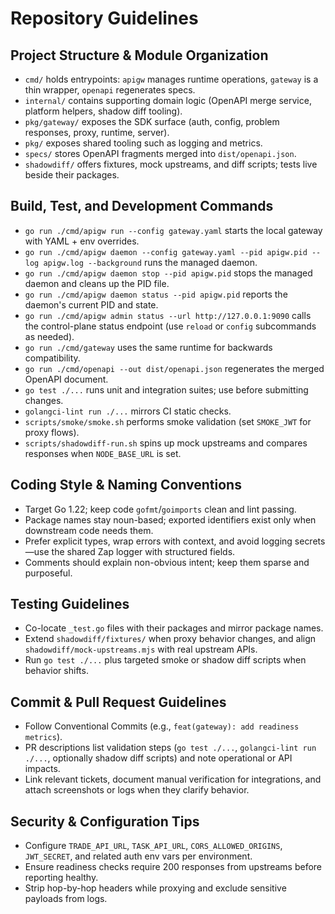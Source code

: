 # Repository Guidelines

## Project Structure & Module Organization
- `cmd/` holds entrypoints: `apigw` manages runtime operations, `gateway` is a thin wrapper, `openapi` regenerates specs.
- `internal/` contains supporting domain logic (OpenAPI merge service, platform helpers, shadow diff tooling).
- `pkg/gateway/` exposes the SDK surface (auth, config, problem responses, proxy, runtime, server).
- `pkg/` exposes shared tooling such as logging and metrics.
- `specs/` stores OpenAPI fragments merged into `dist/openapi.json`.
- `shadowdiff/` offers fixtures, mock upstreams, and diff scripts; tests live beside their packages.

## Build, Test, and Development Commands
- `go run ./cmd/apigw run --config gateway.yaml` starts the local gateway with YAML + env overrides.
- `go run ./cmd/apigw daemon --config gateway.yaml --pid apigw.pid --log apigw.log --background` runs the managed daemon.
- `go run ./cmd/apigw daemon stop --pid apigw.pid` stops the managed daemon and cleans up the PID file.
- `go run ./cmd/apigw daemon status --pid apigw.pid` reports the daemon's current PID and state.
- `go run ./cmd/apigw admin status --url http://127.0.0.1:9090` calls the control-plane status endpoint (use `reload` or `config` subcommands as needed).
- `go run ./cmd/gateway` uses the same runtime for backwards compatibility.
- `go run ./cmd/openapi --out dist/openapi.json` regenerates the merged OpenAPI document.
- `go test ./...` runs unit and integration suites; use before submitting changes.
- `golangci-lint run ./...` mirrors CI static checks.
- `scripts/smoke/smoke.sh` performs smoke validation (set `SMOKE_JWT` for proxy flows).
- `scripts/shadowdiff-run.sh` spins up mock upstreams and compares responses when `NODE_BASE_URL` is set.

## Coding Style & Naming Conventions
- Target Go 1.22; keep code `gofmt`/`goimports` clean and lint passing.
- Package names stay noun-based; exported identifiers exist only when downstream code needs them.
- Prefer explicit types, wrap errors with context, and avoid logging secrets—use the shared Zap logger with structured fields.
- Comments should explain non-obvious intent; keep them sparse and purposeful.

## Testing Guidelines
- Co-locate `_test.go` files with their packages and mirror package names.
- Extend `shadowdiff/fixtures/` when proxy behavior changes, and align `shadowdiff/mock-upstreams.mjs` with real upstream APIs.
- Run `go test ./...` plus targeted smoke or shadow diff scripts when behavior shifts.

## Commit & Pull Request Guidelines
- Follow Conventional Commits (e.g., `feat(gateway): add readiness metrics`).
- PR descriptions list validation steps (`go test ./...`, `golangci-lint run ./...`, optionally shadow diff scripts) and note operational or API impacts.
- Link relevant tickets, document manual verification for integrations, and attach screenshots or logs when they clarify behavior.

## Security & Configuration Tips
- Configure `TRADE_API_URL`, `TASK_API_URL`, `CORS_ALLOWED_ORIGINS`, `JWT_SECRET`, and related auth env vars per environment.
- Ensure readiness checks require 200 responses from upstreams before reporting healthy.
- Strip hop-by-hop headers while proxying and exclude sensitive payloads from logs.

